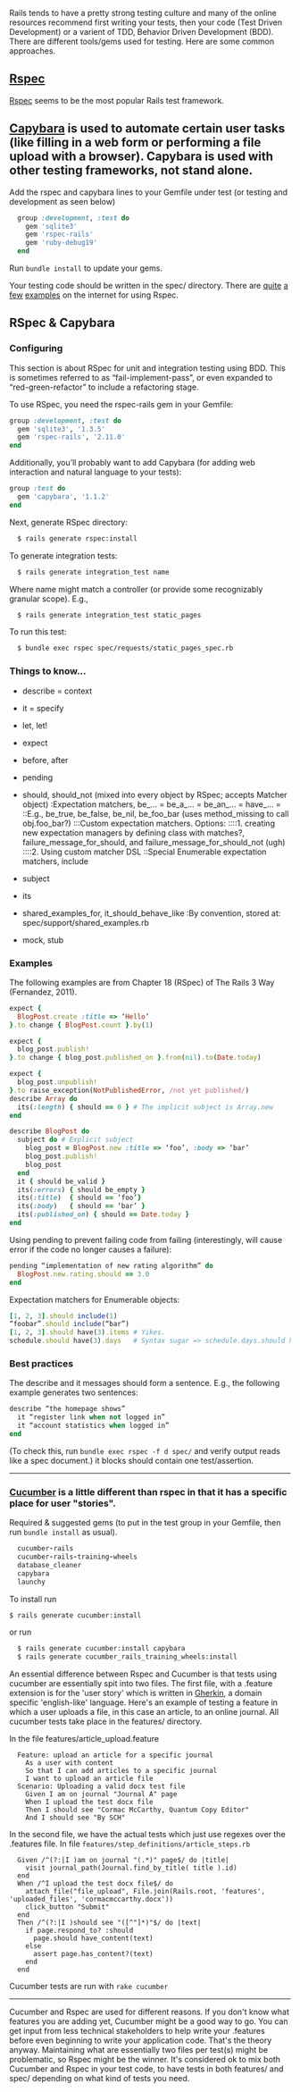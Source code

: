 Rails tends to have a pretty strong testing culture and many of the online resources recommend first writing your tests, then your code (Test Driven Development) or a varient of TDD, Behavior Driven Development (BDD). There are different tools/gems used for testing. Here are some common approaches.

## [Rspec](http://rspec.info/)

[Rspec](http://pragprog.com/book/achbd/the-rspec-book) seems to be the most popular Rails test framework.

## [Capybara](https://github.com/jnicklas/capybara) is used to automate certain user tasks (like filling in a web form or performing a file upload with a browser). Capybara is used with other testing frameworks, not stand alone.

Add the rspec and capybara lines to your Gemfile under test (or testing and development as seen below)

~~~ ruby
  group :development, :test do 
    gem 'sqlite3'
    gem 'rspec-rails'
    gem 'ruby-debug19'
  end
~~~

Run `bundle install` to update your gems.

Your testing code should be written in the spec/ directory. There are [quite](http://ruby.railstutorial.org/chapters/static-pages.html#sec-TDD) [a](http://www.ibm.com/developerworks/web/library/wa-rspec/) [few](http://net.tutsplus.com/tutorials/ruby/ruby-for-newbies-testing-with-rspec/) [examples](http://railscasts.com/episodes/71-testing-controllers-with-rspec) on the internet for using Rspec.



## RSpec & Capybara


### Configuring

This section is about RSpec for unit and integration testing using BDD. This is sometimes referred to as “fail-implement-pass”, or even expanded to “red-green-refactor” to include a refactoring stage.

To use RSpec, you need the rspec-rails gem in your Gemfile:

~~~ ruby
group :development, :test do
  gem 'sqlite3', '1.3.5'
  gem 'rspec-rails', '2.11.0'
end
~~~

Additionally, you’ll probably want to add Capybara (for adding web interaction and natural language to your tests):

~~~ ruby
group :test do
  gem 'capybara', '1.1.2'
end
~~~

Next, generate RSpec directory:


~~~ bash
  $ rails generate rspec:install
~~~

To generate integration tests:

~~~ bash
  $ rails generate integration_test name
~~~

Where name might match a controller (or provide some recognizably granular scope). E.g.,

~~~ bash
  $ rails generate integration_test static_pages
~~~

To run this test:

~~~ bash
  $ bundle exec rspec spec/requests/static_pages_spec.rb
~~~


### Things to know...


* describe = context
* it = specify
* let, let!
* expect
* before, after
* pending
* should, should_not (mixed into every object by RSpec; accepts Matcher object)
:Expectation matchers, be_... = be_a_... = be_an_... = have_... = 
::E.g., be_true, be_false, be_nil, be_foo_bar (uses method_missing to call obj.foo_bar?)
:::Custom expectation matchers. Options:
::::1. creating new expectation managers by defining class with matches?, failure_message_for_should, and failure_message_for_should_not (ugh)
::::2. Using custom matcher DSL
::Special Enumerable expectation matchers, include

* subject
* its
* shared_examples_for, it_should_behave_like 
:By convention, stored at: spec/support/shared_examples.rb
* mock, stub


### Examples

The following examples are from Chapter 18 (RSpec) of The Rails 3 Way (Fernandez, 2011).

~~~ ruby
expect {
  BlogPost.create :title => ‘Hello’
}.to change { BlogPost.count }.by(1)

expect {
  blog_post.publish!
}.to change { blog_post.published_on }.from(nil).to(Date.today)

expect {
  blog_post.unpublish!
}.to raise_exception(NotPublishedError, /not yet published/)
describe Array do
  its(:length) { should == 0 } # The implicit subject is Array.new
end

describe BlogPost do
  subject do # Explicit subject
    blog_post = BlogPost.new :title => ‘foo’, :body => ‘bar’
    blog_post.publish!
    blog_post
  end
  it { should be_valid }
  its(:errors) { should be_empty }
  its(:title)  { should == ‘foo’}
  its(:body)   { should == ‘bar’ }
  its(:published_on) { should == Date.today }
end
~~~

Using pending to prevent failing code from failing (interestingly, will cause error if the code no longer causes a failure):

~~~ ruby
pending “implementation of new rating algorithm” do
  BlogPost.new.rating.should == 3.0
end
~~~

Expectation matchers for Enumerable objects:

~~~ ruby
[1, 2, 3].should include(1)
“foobar”.should include(“bar”)
[1, 2, 3].should have(3).items # Yikes.
schedule.should have(3).days   # Syntax sugar => schedule.days.should have(3).items
~~~


### Best practices


The describe and it messages should form a sentence. E.g., the following example generates two sentences:

~~~ ruby
describe “the homepage shows”
  it “register link when not logged in”
  it “account statistics when logged in”
end
~~~

(To check this, run `bundle exec rspec -f d spec/` and verify output reads like a spec document.)
it blocks should contain one test/assertion.


----


### [Cucumber](https://github.com/cucumber/cucumber/wiki) is a little different than rspec in that it has a specific place for user "stories".

Required & suggested gems (to put in the test group in your Gemfile, then run <code>bundle install</code> as usual).

~~~ ruby
  cucumber-rails 
  cucumber-rails-training-wheels 
  database_cleaner
  capybara
  launchy
~~~

To install run

~~~ bash
$ rails generate cucumber:install
~~~

or run 

~~~ bash
  $ rails generate cucumber:install capybara
  $ rails generate cucumber_rails_training_wheels:install
~~~

An essential difference between Rspec and Cucumber is that tests using cucumber are essentially spit into two files. The first file, with a .feature extension is for the 'user story' which is written in [Gherkin](https://github.com/cucumber/cucumber/wiki/Gherkin), a domain specific 'english-like' language. Here's an example of testing a feature in which a user uploads a file, in this case an article, to an online journal. All cucumber tests take place in the features/ directory.

In the file features/article_upload.feature

~~~ cucumber
  Feature: upload an article for a specific journal
    As a user with content
    So that I can add articles to a specific journal
    I want to upload an article file
  Scenario: Uploading a valid docx test file
    Given I am on journal "Journal A" page
    When I upload the test docx file
    Then I should see "Cormac McCarthy, Quantum Copy Editor"
    And I should see "By SCH"
~~~

In the second file, we have the actual tests which just use regexes over the .features file. In file `features/step_definitions/article_steps.rb`

~~~ cucumber
  Given /^(?:|I )am on journal "(.*)" page$/ do |title|
    visit journal_path(Journal.find_by_title( title ).id)
  end
  When /^I upload the test docx file$/ do 
    attach_file("file_upload", File.join(Rails.root, 'features', 'uploaded_files', 'cormacmccarthy.docx'))
    click_button "Submit"
  end
  Then /^(?:|I )should see "([^"]*)"$/ do |text|
    if page.respond_to? :should
      page.should have_content(text)
    else
      assert page.has_content?(text)
    end 
  end
~~~

Cucumber tests are run with `rake cucumber`

----


Cucumber and Rspec are used for different reasons. If you don't know what features you are adding yet, Cucumber might be a good way to go. You can get input from less technical stakeholders to help write your .features before even beginning to write your application code. That's the theory anyway. Maintaining what are essentially two files per test(s) might be problematic, so Rspec might be the winner. It's considered ok to mix both Cucumber and Rspec in your test code, to have tests in both features/ and spec/ depending on what kind of tests you need.

